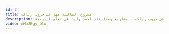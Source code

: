 ```yaml
---
id: 2
title: مشروع الطالبة مها في جروب رياكت
description: مشروع الطالبة مها في جروب رياكت - مشاريع ومسابقات احمد وليد في تعلم البرمجة
video: mMaJEgy_otw
---
```

